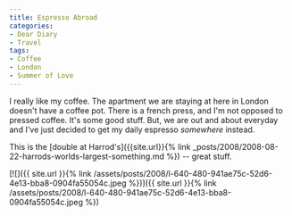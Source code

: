 ```yaml
---
title: Espresso Abroad
categories:
- Dear Diary
- Travel
tags:
- Coffee
- London
- Summer of Love
---
```


I really like my coffee. The apartment we are staying at here in London doesn't have a coffee pot. There is a french press, and I'm not opposed to pressed coffee. It's some good stuff. But, we are out and about everyday and I've just decided to get my daily espresso _somewhere_ instead.

This is the [double at Harrod's]({{site.url}}{% link _posts/2008/2008-08-22-harrods-worlds-largest-something.md %}) -- great stuff.

[![]({{ site.url }}{% link /assets/posts/2008/l-640-480-941ae75c-52d6-4e13-bba8-0904fa55054c.jpeg %})]({{ site.url }}{% link /assets/posts/2008/l-640-480-941ae75c-52d6-4e13-bba8-0904fa55054c.jpeg %})



